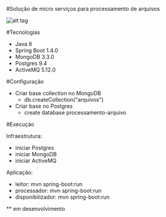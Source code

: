 #Solução de micro serviços para processamento de arquivos

![alt tag](https://github.com/emmanuelneri/solucao-processamento-arquivo/blob/master/microservices-processamento-arquivo.png)

#Tecnologias
- Java 8
- Spring Boot 1.4.0
- MongoDB 3.3.0
- Postgres 9.4
- ActiveMQ 5.12.0

#Configuração
- Criar base collection no MongoDB
  - db.createCollection("arquivos")
- Criar base no Postgres
  - create database processamento-arquivo

#Execução

Infraestrutura:
 - iniciar Postgres
 - iniciar MongoDB
 - iniciar ActiveMQ

Aplicação: 
 - leitor: mvn spring-boot:run
 - processador: mvn spring-boot:run
 - disponibilizador: mvn spring-boot:run



** em desenvolvimento
